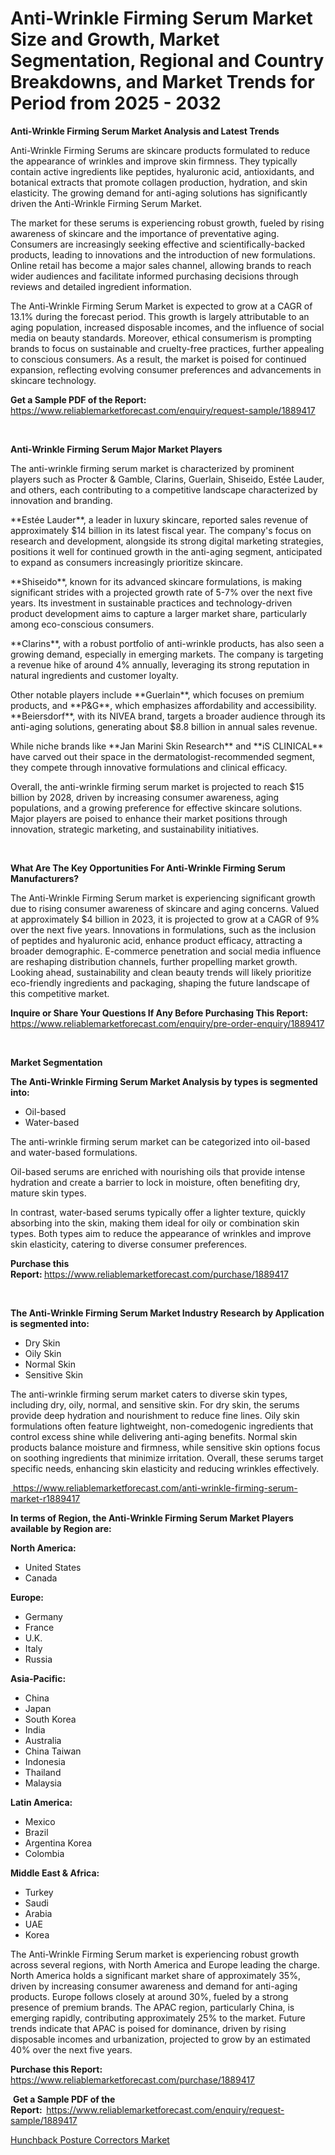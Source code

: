 <p><h1>Anti-Wrinkle Firming Serum Market Size and Growth, Market Segmentation, Regional and Country Breakdowns, and Market Trends for Period from 2025 -  2032</h1></p><p><strong>Anti-Wrinkle Firming Serum Market Analysis and Latest Trends</strong></p>
<p><p>Anti-Wrinkle Firming Serums are skincare products formulated to reduce the appearance of wrinkles and improve skin firmness. They typically contain active ingredients like peptides, hyaluronic acid, antioxidants, and botanical extracts that promote collagen production, hydration, and skin elasticity. The growing demand for anti-aging solutions has significantly driven the Anti-Wrinkle Firming Serum Market.</p><p>The market for these serums is experiencing robust growth, fueled by rising awareness of skincare and the importance of preventative aging. Consumers are increasingly seeking effective and scientifically-backed products, leading to innovations and the introduction of new formulations. Online retail has become a major sales channel, allowing brands to reach wider audiences and facilitate informed purchasing decisions through reviews and detailed ingredient information.</p><p>The Anti-Wrinkle Firming Serum Market is expected to grow at a CAGR of 13.1% during the forecast period. This growth is largely attributable to an aging population, increased disposable incomes, and the influence of social media on beauty standards. Moreover, ethical consumerism is prompting brands to focus on sustainable and cruelty-free practices, further appealing to conscious consumers. As a result, the market is poised for continued expansion, reflecting evolving consumer preferences and advancements in skincare technology.</p></p>
<p><strong>Get a Sample PDF of the Report:&nbsp;</strong> <a href="https://www.reliablemarketforecast.com/enquiry/request-sample/1889417?utm_campaign=1874&utm_medium=2&utm_source=Github&utm_content=ia&utm_term=14012025&utm_id=anti-wrinkle-firming-serum">https://www.reliablemarketforecast.com/enquiry/request-sample/1889417</a></p>
<p>&nbsp;</p>
<p><strong>Anti-Wrinkle Firming Serum Major Market Players</strong></p>
<p><p>The anti-wrinkle firming serum market is characterized by prominent players such as Procter & Gamble, Clarins, Guerlain, Shiseido, Estée Lauder, and others, each contributing to a competitive landscape characterized by innovation and branding.</p><p>**Estée Lauder**, a leader in luxury skincare, reported sales revenue of approximately $14 billion in its latest fiscal year. The company's focus on research and development, alongside its strong digital marketing strategies, positions it well for continued growth in the anti-aging segment, anticipated to expand as consumers increasingly prioritize skincare.</p><p>**Shiseido**, known for its advanced skincare formulations, is making significant strides with a projected growth rate of 5-7% over the next five years. Its investment in sustainable practices and technology-driven product development aims to capture a larger market share, particularly among eco-conscious consumers.</p><p>**Clarins**, with a robust portfolio of anti-wrinkle products, has also seen a growing demand, especially in emerging markets. The company is targeting a revenue hike of around 4% annually, leveraging its strong reputation in natural ingredients and customer loyalty.</p><p>Other notable players include **Guerlain**, which focuses on premium products, and **P&G**, which emphasizes affordability and accessibility. **Beiersdorf**, with its NIVEA brand, targets a broader audience through its anti-aging solutions, generating about $8.8 billion in annual sales revenue.</p><p>While niche brands like **Jan Marini Skin Research** and **iS CLINICAL** have carved out their space in the dermatologist-recommended segment, they compete through innovative formulations and clinical efficacy.</p><p>Overall, the anti-wrinkle firming serum market is projected to reach $15 billion by 2028, driven by increasing consumer awareness, aging populations, and a growing preference for effective skincare solutions. Major players are poised to enhance their market positions through innovation, strategic marketing, and sustainability initiatives.</p></p>
<p>&nbsp;</p>
<p><strong>What Are The Key Opportunities For Anti-Wrinkle Firming Serum Manufacturers?</strong></p>
<p><p>The Anti-Wrinkle Firming Serum market is experiencing significant growth due to rising consumer awareness of skincare and aging concerns. Valued at approximately $4 billion in 2023, it is projected to grow at a CAGR of 9% over the next five years. Innovations in formulations, such as the inclusion of peptides and hyaluronic acid, enhance product efficacy, attracting a broader demographic. E-commerce penetration and social media influence are reshaping distribution channels, further propelling market growth. Looking ahead, sustainability and clean beauty trends will likely prioritize eco-friendly ingredients and packaging, shaping the future landscape of this competitive market.</p></p>
<p><strong>Inquire or Share Your Questions If Any Before Purchasing This Report:</strong> <a href="https://www.reliablemarketforecast.com/enquiry/pre-order-enquiry/1889417?utm_campaign=1874&utm_medium=2&utm_source=Github&utm_content=ia&utm_term=14012025&utm_id=anti-wrinkle-firming-serum">https://www.reliablemarketforecast.com/enquiry/pre-order-enquiry/1889417</a></p>
<p>&nbsp;</p>
<p><strong>Market Segmentation</strong></p>
<p><strong>The Anti-Wrinkle Firming Serum Market Analysis by types is segmented into:</strong></p>
<p><ul><li>Oil-based</li><li>Water-based</li></ul></p>
<p><p>The anti-wrinkle firming serum market can be categorized into oil-based and water-based formulations. </p><p>Oil-based serums are enriched with nourishing oils that provide intense hydration and create a barrier to lock in moisture, often benefiting dry, mature skin types. </p><p>In contrast, water-based serums typically offer a lighter texture, quickly absorbing into the skin, making them ideal for oily or combination skin types. Both types aim to reduce the appearance of wrinkles and improve skin elasticity, catering to diverse consumer preferences.</p></p>
<p><strong>Purchase this Report:&nbsp;</strong><a href="https://www.reliablemarketforecast.com/purchase/1889417?utm_campaign=1874&utm_medium=2&utm_source=Github&utm_content=ia&utm_term=14012025&utm_id=anti-wrinkle-firming-serum">https://www.reliablemarketforecast.com/purchase/1889417</a></p>
<p>&nbsp;</p>
<p><strong>The Anti-Wrinkle Firming Serum Market Industry Research by Application is segmented into:</strong></p>
<p><ul><li>Dry Skin</li><li>Oily Skin</li><li>Normal Skin</li><li>Sensitive Skin</li></ul></p>
<p><p>The anti-wrinkle firming serum market caters to diverse skin types, including dry, oily, normal, and sensitive skin. For dry skin, the serums provide deep hydration and nourishment to reduce fine lines. Oily skin formulations often feature lightweight, non-comedogenic ingredients that control excess shine while delivering anti-aging benefits. Normal skin products balance moisture and firmness, while sensitive skin options focus on soothing ingredients that minimize irritation. Overall, these serums target specific needs, enhancing skin elasticity and reducing wrinkles effectively.</p></p>
<p><a href="https://www.reliablemarketforecast.com/anti-wrinkle-firming-serum-market-r1889417?utm_campaign=1874&utm_medium=2&utm_source=Github&utm_content=ia&utm_term=14012025&utm_id=anti-wrinkle-firming-serum">&nbsp;https://www.reliablemarketforecast.com/anti-wrinkle-firming-serum-market-r1889417</a></p>
<p><strong>In terms of Region, the Anti-Wrinkle Firming Serum Market Players available by Region are:</strong></p>
<p>
    <p> <strong> North America: </strong>
        <ul>
            <li>United States</li>
            <li>Canada</li>
        </ul>
        </p> 
    <p> <strong> Europe: </strong>
        <ul>
            <li>Germany</li>
            <li>France</li>
            <li>U.K.</li>
            <li>Italy</li>
            <li>Russia</li>
        </ul>
        </p> 
    <p> <strong> Asia-Pacific: </strong>
        <ul>
            <li>China</li>
            <li>Japan</li>
            <li>South Korea</li>
            <li>India</li>
            <li>Australia</li>
            <li>China Taiwan</li>
            <li>Indonesia</li>
            <li>Thailand</li>
            <li>Malaysia</li>
        </ul>
        </p> 
    <p> <strong> Latin America: </strong>
        <ul>
            <li>Mexico</li>
            <li>Brazil</li>
            <li>Argentina Korea</li>
            <li>Colombia</li>
        </ul>
        </p> 
    <p> <strong> Middle East & Africa: </strong>
        <ul>
            <li>Turkey</li>
            <li>Saudi</li>
            <li>Arabia</li>
            <li>UAE</li>
            <li>Korea</li>
        </ul>
    </p>
    </p>
<p><p>The Anti-Wrinkle Firming Serum market is experiencing robust growth across several regions, with North America and Europe leading the charge. North America holds a significant market share of approximately 35%, driven by increasing consumer awareness and demand for anti-aging products. Europe follows closely at around 30%, fueled by a strong presence of premium brands. The APAC region, particularly China, is emerging rapidly, contributing approximately 25% to the market. Future trends indicate that APAC is poised for dominance, driven by rising disposable incomes and urbanization, projected to grow by an estimated 40% over the next five years.</p></p>
<p><strong>Purchase this Report: </strong><a href="https://www.reliablemarketforecast.com/purchase/1889417?utm_campaign=1874&utm_medium=2&utm_source=Github&utm_content=ia&utm_term=14012025&utm_id=anti-wrinkle-firming-serum">https://www.reliablemarketforecast.com/purchase/1889417</a></p>
<p>&nbsp;<strong>Get a Sample PDF of the Report:&nbsp;&nbsp;</strong><a href="https://www.reliablemarketforecast.com/enquiry/request-sample/1889417?utm_campaign=1874&utm_medium=2&utm_source=Github&utm_content=ia&utm_term=14012025&utm_id=anti-wrinkle-firming-serum">https://www.reliablemarketforecast.com/enquiry/request-sample/1889417</a></p>
<p><strong></strong></p>
<p><p><a href="https://github.com/ChiragRP21/Market-Research-Report-List-7/blob/main/hunchback-posture-correctors-market.md?utm_campaign=1874&utm_medium=2&utm_source=Github&utm_content=ia&utm_term=14012025&utm_id=anti-wrinkle-firming-serum">Hunchback Posture Correctors Market</a></p></p>